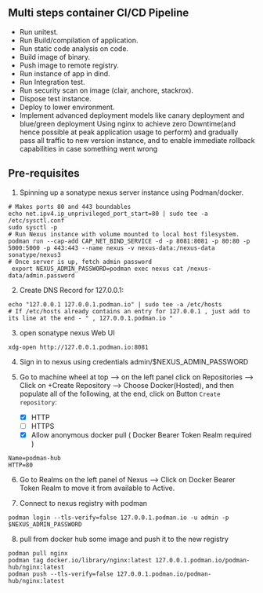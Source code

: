 ## Multi steps container CI/CD Pipeline

- Run unitest.
- Run Build/compilation of application.
- Run static code analysis on code.
- Build image of binary.
- Push image to remote registry.
- Run instance of app in dind.
- Run Integration test.
- Run security scan on image (clair, anchore, stackrox).
- Dispose test instance.
- Deploy to lower environment.
- Implement advanced deployment models like canary deployment and blue/green deployment
  Using nginx to achieve zero Downtime(and hence possible at peak application usage to perform) and gradually pass all traffic to new version instance, and to enable immediate rollback capabilities in case something went wrong

## Pre-requisites

1. Spinning up a sonatype nexus server instance using Podman/docker.
```shell
# Makes ports 80 and 443 boundables
echo net.ipv4.ip_unprivileged_port_start=80 | sudo tee -a /etc/sysctl.conf
sudo sysctl -p
# Run Nexus instance with volume mounted to local host filesystem.
podman run --cap-add CAP_NET_BIND_SERVICE -d -p 8081:8081 -p 80:80 -p 5000:5000 -p 443:443 --name nexus -v nexus-data:/nexus-data sonatype/nexus3
# Once server is up, fetch admin password 
 export NEXUS_ADMIN_PASSWORD=podman exec nexus cat /nexus-data/admin.password
```

2. Create DNS Record for 127.0.0.1:
```shell
echo "127.0.0.1 127.0.0.1.podman.io" | sudo tee -a /etc/hosts
# If /etc/hosts already contains an entry for 127.0.0.1 , just add to its line at the end - " , 127.0.0.1.podman.io "
```
3. open sonatype nexus Web UI
```shell
xdg-open http://127.0.0.1.podman.io:8081
```
 
 4. Sign in to nexus using credentials admin/$NEXUS_ADMIN_PASSWORD
 
 5. Go to machine wheel at top --> on the left panel click on Repositories --> Click on +Create Repository --> Choose Docker(Hosted), and then populate all of the following, at the end, click on Button `Create repository`:
    - [x] HTTP
    - [ ] HTTPS
    - [x] Allow anonymous docker pull ( Docker Bearer Token Realm required ) 
 ```properties
 Name=podman-hub
 HTTP=80
 ```
 6. Go to Realms on the left panel of Nexus --> Click on Docker Bearer Token Realm to move it from available to Active.
 
 7. Connect to nexus registry with podman
 ```shell
 podman login --tls-verify=false 127.0.0.1.podman.io -u admin -p $NEXUS_ADMIN_PASSWORD
 ```
 
 8. pull from docker hub some image and push it to the new registry
 ```shell
 podman pull nginx
 podman tag docker.io/library/nginx:latest 127.0.0.1.podman.io/podman-hub/nginx:latest
 podman push --tls-verify=false 127.0.0.1.podman.io/podman-hub/nginx:latest
 ```
 
